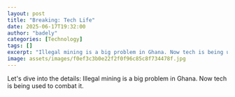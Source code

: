 ```yaml
---
layout: post
title: "Breaking: Tech Life"
date: 2025-06-17T19:32:00
author: "badely"
categories: [Technology]
tags: []
excerpt: "Illegal mining is a big problem in Ghana. Now tech is being used to combat it."
image: assets/images/f0ef3c3b0e22f2f0f96c85c8f734478f.jpg
---
```


Let's dive into the details: Illegal mining is a big problem in Ghana. Now tech is being used to combat it.

